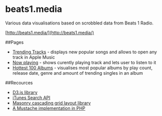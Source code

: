 # beats1.media
Various data visualisations based on scrobbled data from Beats 1 Radio.

[http://beats1.media/](http://beats1.media/)

##Pages

- [Trending Tracks](http://beats1.media) -  displays new popular songs and allows to open any track in Apple Music
- [Now playing](http://beats1.media/now) -  shows curently playing track and lets user to listen to it
- [Hottest 100 Albums](http://beats1.media/top100) - visualises most popular albums by play count, release date, genre and amount of trending singles in an album

##Recources

- [D3.js library](http://d3js.org)
- [iTunes Search API](https://www.apple.com/itunes/affiliates/resources/documentation/itunes-store-web-service-search-api.html)
- [Masonry cascading grid layout library](http://masonry.desandro.com/)
- [A Mustache implementation in PHP](https://github.com/bobthecow/mustache.php)